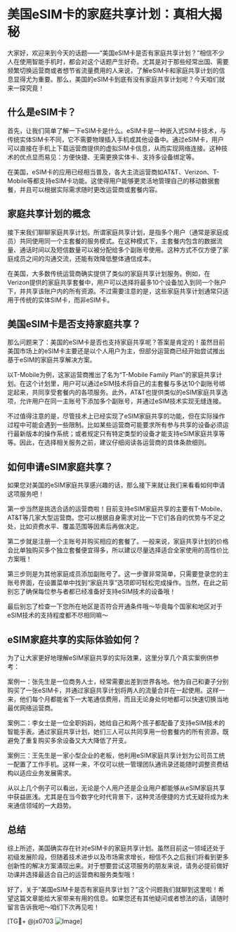# 美国eSIM卡的家庭共享计划：真相大揭秘

大家好，欢迎来到今天的话题——“美国eSIM卡是否有家庭共享计划？”相信不少人在使用智能手机时，都会对这个话题产生好奇。尤其是对于那些经常出国、需要频繁切换运营商或者想节省流量费用的人来说，了解eSIM卡和家庭共享计划的信息显得尤为重要。那么，美国的eSIM卡到底有没有家庭共享计划呢？今天咱们就来一探究竟！

## 什么是eSIM卡？

首先，让我们简单了解一下eSIM卡是什么。eSIM卡是一种嵌入式SIM卡技术，与传统实体SIM卡不同，它不需要物理插入手机或其他设备中。通过eSIM卡，用户可以直接在手机上下载运营商提供的虚拟SIM卡信息，从而实现网络连接。这种技术的优点显而易见：方便快捷、无需更换实体卡、支持多设备绑定等。

在美国，eSIM卡的应用已经相当普及，各大主流运营商如AT&T、Verizon、T-Mobile等都支持eSIM卡功能。这使得用户能够更灵活地管理自己的移动数据套餐，并且可以根据实际需求随时更改运营商或套餐内容。

## 家庭共享计划的概念

接下来我们聊聊家庭共享计划。所谓家庭共享计划，是指多个用户（通常是家庭成员）共同使用同一个主套餐的服务模式。在这种模式下，主套餐内包含的数据流量、通话时间以及短信数量可以被分配给多个副账号使用。这种方式不仅方便了家庭成员之间的沟通交流，还能有效降低整体通信成本。

在美国，大多数传统运营商确实提供了类似的家庭共享计划服务。例如，在Verizon提供的家庭共享套餐中，用户可以选择将最多10个设备加入到同一个账户下，并共享该账户内的所有资源。不过需要注意的是，这些家庭共享计划通常只适用于传统的实体SIM卡，而非eSIM卡。

## 美国eSIM卡是否支持家庭共享？

那么问题来了：美国的eSIM卡是否也支持家庭共享呢？答案是肯定的！虽然目前美国市场上的eSIM卡主要还是以个人用户为主，但部分运营商已经开始尝试推出基于eSIM的家庭共享解决方案。

以T-Mobile为例，这家运营商推出了名为“T-Mobile Family Plan”的家庭共享计划。在这个计划里，用户可以通过eSIM技术将自己的主套餐与多达10个副账号绑定起来，共同享受套餐内的各项服务。此外，AT&T也提供类似的eSIM家庭共享选项，允许用户在同一主账号下添加多个副账号，并通过eSIM技术实现无缝连接。

不过值得注意的是，尽管技术上已经实现了eSIM家庭共享的功能，但在实际操作过程中可能会遇到一些限制。比如某些运营商可能要求所有参与共享的设备必须运行最新版本的操作系统；或者规定只有特定类型的设备才能支持eSIM家庭共享等等。因此，在选择相关服务之前，建议仔细阅读各运营商的具体条款细则。

## 如何申请eSIM家庭共享？

如果您对美国的eSIM家庭共享感兴趣的话，那么接下来就让我们来看看如何申请这项服务吧！

第一步当然是挑选合适的运营商啦！目前支持eSIM家庭共享的主要有T-Mobile、AT&T等几家大型运营商。您可以根据自身需求对比一下它们各自的优势与不足之处，比如资费水平、覆盖范围等因素后再做决定。

第二步就是注册一个主账号并购买相应的套餐了。一般来说，家庭共享计划的价格会比单独购买多个独立套餐便宜得多，所以建议尽量选择适合全家使用的高性价比方案哦！

第三步则是为其他家庭成员添加副账号了。这一步骤非常简单，只需要登录您的主账号界面，在设置菜单中找到“家庭共享”选项即可轻松完成操作。当然，在此之前别忘了确保每位参与者都已经准备好支持eSIM技术的设备哦！

最后别忘了检查一下您所在地区是否符合开通条件哦～毕竟每个国家和地区对于eSIM技术的支持程度都不尽相同嘛～

## eSIM家庭共享的实际体验如何？

为了让大家更好地理解eSIM家庭共享的实际效果，这里分享几个真实案例供参考：

案例一：张先生是一位商务人士，经常需要出差到世界各地。他为自己和妻子分别购买了一张eSIM卡，并通过家庭共享计划将两人的流量合并在一起使用。这样一来，他们每个月都能省下一大笔通信费用，而且无论身处何地都可以快速切换当地最优网络运营商。

案例二：李女士是一位全职妈妈，她给自己和两个孩子都配备了支持eSIM技术的智能手表。通过家庭共享计划，她们三人可以共同享用一份套餐内的所有资源，既避免了重复购买多余设备又大大降低了开支。

案例三：王先生是一家小型企业的老板，他利用eSIM家庭共享计划为公司员工统一配置了工作手机。这样一来，不仅可以统一管理团队通讯录还能随时调整资费结构以适应业务发展需求。

从以上几个例子可以看出，无论是个人用户还是企业用户都能够从eSIM家庭共享中获益匪浅。尤其是在当今数字化时代背景下，这种灵活便捷的方式无疑将成为未来通信领域的一大趋势。

## 总结

综上所述，美国确实存在针对eSIM卡的家庭共享计划。虽然目前这一领域还处于初级发展阶段，但随着技术进步以及市场需求增长，相信不久之后我们将看到更多创新性的解决方案涌现出来。对于想要尝试这项服务的朋友来说，请务必提前做好功课并选择最适合自己的运营商和服务类型哦！

好了，关于“美国eSIM卡是否有家庭共享计划？”这个问题我们就聊到这里啦！希望这篇文章能给大家带来有用的信息。如果您还有其他疑问或者想法的话，请随时留言告诉我吧～咱们下次再见啦！

[TG💪+ @jx0703 ![Image](https://github.com/user-attachments/assets/dbca1d08-cadb-493c-b0ec-ad6f7a83f270)]